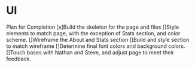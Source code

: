 # UI
Plan for Completion
[x]Build the skeleton for the page and files
[]Style elements to match page, with the exception of Stats section, and color scheme.
[]Wireframe the About and Stats section
[]Build and style section to match wireframe
[]Determine final font colors and background colors.
[]Touch bases with Nathan and Steve, and adjust page to meet their feedback.
